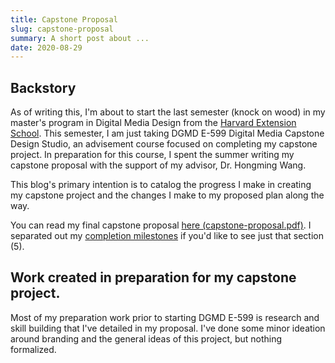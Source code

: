 ```yaml
---
title: Capstone Proposal
slug: capstone-proposal
summary: A short post about ...
date: 2020-08-29
---
```


## Backstory

As of writing this, I'm about to start the last semester (knock on wood) in my master's program in Digital Media Design from the [Harvard Extension School](https://www.extension.harvard.edu/). This semester, I am just taking DGMD E-599 Digital Media Capstone Design Studio, an advisement course focused on completing my capstone project. In preparation for this course, I spent the summer writing my capstone proposal with the support of my advisor, Dr. Hongming Wang.

This blog's primary intention is to catalog the progress I make in creating my capstone project and the changes I make to my proposed plan along the way.

You can read my final capstone proposal [here (capstone-proposal.pdf)](/capstone-proposal.pdf). I separated out my [completion milestones](/milestones.pdf) if you'd like to see just that section (5).

## Work created in preparation for my capstone project.

Most of my preparation work prior to starting DGMD E-599 is research and skill building that I've detailed in my proposal. I've done some minor ideation around branding and the general ideas of this project, but nothing formalized.

